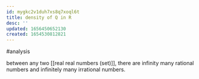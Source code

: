 ```yaml
---
id: mygkc2v1duh7xs8q7xoql6t
title: density of Q in R
desc: ''
updated: 1656450652130
created: 1654530812821
---
```

#analysis 

between any two [[real real numbers (set)]], there are infinity many rational numbers and infinitely many irrational numbers.
